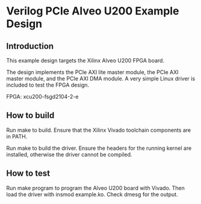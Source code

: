 # Verilog PCIe Alveo U200 Example Design

## Introduction

This example design targets the Xilinx Alveo U200 FPGA board.

The design implements the PCIe AXI lite master module, the PCIe AXI master
module, and the PCIe AXI DMA module.  A very simple Linux driver is included
to test the FPGA design.

FPGA: xcu200-fsgd2104-2-e

## How to build

Run make to build.  Ensure that the Xilinx Vivado toolchain components are
in PATH.

Run make to build the driver.  Ensure the headers for the running kernel are
installed, otherwise the driver cannot be compiled.

## How to test

Run make program to program the Alveo U200 board with Vivado.  Then load the
driver with insmod example.ko.  Check dmesg for the output.


